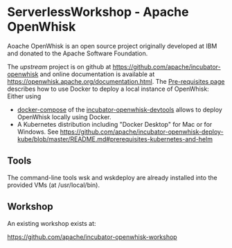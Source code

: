 # ServerlessWorkshop - Apache OpenWhisk

Aoache OpenWhisk is an open source project originally developed at IBM and donated to the Apache Software Foundation.

The *upstream* project is on github at https://github.com/apache/incubator-openwhisk and online documentation is available at  https://openwhisk.apache.org/documentation.html.  The [Pre-requisites page](https://openwhisk.apache.org/documentation.html#pre-requisites) describes how to use Docker to deploy a local instance of OpenWhisk:
Either using
- [docker-compose](https://github.com/apache/incubator-openwhisk-devtools/blob/master/docker-compose/README.md) of the [incubator-openwhisk-devtools](https://github.com/apache/incubator-openwhisk-devtools) allows to deploy OpenWhisk locally using Docker.
- A Kubernetes distribution including "Docker Desktop" for Mac or for Windows.  See https://github.com/apache/incubator-openwhisk-deploy-kube/blob/master/README.md#prerequisites-kubernetes-and-helm

## Tools

The command-line tools wsk and wskdeploy are already installed into the provided VMs (at /usr/local/bin).

## Workshop

An existing workshop exists at:

https://github.com/apache/incubator-openwhisk-workshop

